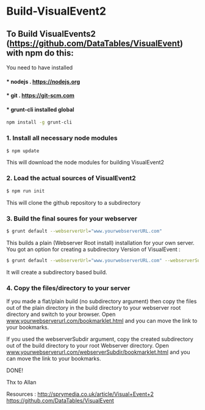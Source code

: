 # Build-VisualEvent2
## To Build VisualEvents2 (https://github.com/DataTables/VisualEvent) with npm do this:

You need to have installed 
#### * nodejs . https://nodejs.org
#### * git . https://git-scm.com
#### * grunt-cli installed global 
```sh
npm install -g grunt-cli
```

### 1. Install all necessary node modules
```sh
$ npm update
```
This will download the node modules for building VisualEvent2

### 2. Load the actual sources of VisualEvent2
```sh
$ npm run init
```
This will clone the github repository to a subdirectory

### 3. Build the final soures for your webserver
```sh
$ grunt default --webserverUrl="www.yourwebserverURL.com"
```
This builds a plain (Webserver Root install) installation for your own server.
You got an option for creating a subdirectory Version of VisualEvent :
```sh
$ grunt default --webserverUrl="www.yourwebserverURL.com" --webserverSubdir="ausefullsubdirectoryname"
```
It will create a subdirectory based build.


### 4. Copy the files/directory to your server
If you made a flat/plain build (no subdirectory argument) then copy the files out of the plain directory in the build directory to your webserver root directory and switch to your browser. Open www.yourwebserverurl.com/bookmarklet.html and you can move the link to your bookmarks.

If you used the webserverSubdir argument, copy the created subdirectory out of the build directory to your root Webserver directory.
Open www.yourwebserverurl.com/webserverSubdir/bookmarklet.html and you can move the link to your bookmarks.

DONE!

Thx to Allan

Resources :
http://sprymedia.co.uk/article/Visual+Event+2
https://github.com/DataTables/VisualEvent